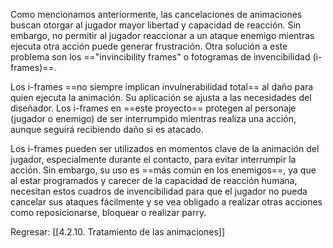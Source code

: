 
Como mencionamos anteriormente, las cancelaciones de animaciones buscan otorgar al jugador mayor libertad y capacidad de reacción. Sin embargo, no permitir al jugador reaccionar a un ataque enemigo mientras ejecuta otra acción puede generar frustración. Otra solución a este problema son los =="invincibility frames" o fotogramas de invencibilidad (i-frames)==.

Los i-frames ==no siempre implican invulnerabilidad total== al daño para quien ejecuta la animación. Su aplicación se ajusta a las necesidades del diseñador. Los i-frames en ==este proyecto== protegen al personaje (jugador o enemigo) de ser interrumpido mientras realiza una acción, aunque seguirá recibiendo daño si es atacado.

Los i-frames pueden ser utilizados en momentos clave de la animación del jugador, especialmente durante el contacto, para evitar interrumpir la acción. Sin embargo, su uso es ==más común en los enemigos==, ya que al estar programados y carecer de la capacidad de reacción humana, necesitan estos cuadros de invencibilidad para que el jugador no pueda cancelar sus ataques fácilmente y se vea obligado a realizar otras acciones como reposicionarse, bloquear o realizar parry.


Regresar: [[4.2.10. Tratamiento de las animaciones]]